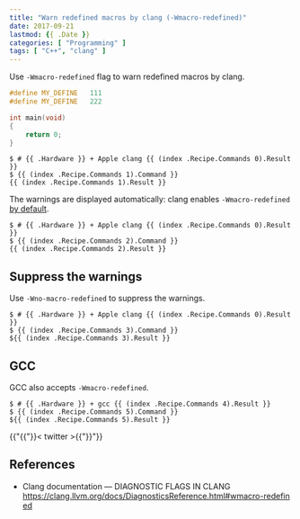 ```yaml
---
title: "Warn redefined macros by clang (-Wmacro-redefined)"
date: 2017-09-21
lastmod: {{ .Date }}
categories: [ "Programming" ]
tags: [ "C++", "clang" ]
---
```


Use `-Wmacro-redefined` flag to warn redefined macros by clang.

```cpp
#define MY_DEFINE   111
#define MY_DEFINE   222

int main(void)
{
    return 0;
}
```

```console
$ # {{ .Hardware }} + Apple clang {{ (index .Recipe.Commands 0).Result }}
$ {{ (index .Recipe.Commands 1).Command }}
{{ (index .Recipe.Commands 1).Result }}
```

The warnings are displayed automatically: clang enables `-Wmacro-redefined` [by default](https://clang.llvm.org/docs/DiagnosticsReference.html#wmacro-redefined).

```console
$ # {{ .Hardware }} + Apple clang {{ (index .Recipe.Commands 0).Result }}
$ {{ (index .Recipe.Commands 2).Command }}
{{ (index .Recipe.Commands 2).Result }}
```

## Suppress the warnings

Use `-Wno-macro-redefined` to suppress the warnings.

```console
$ # {{ .Hardware }} + Apple clang {{ (index .Recipe.Commands 0).Result }}
$ {{ (index .Recipe.Commands 3).Command }}
${{ (index .Recipe.Commands 3).Result }}
```

## GCC

GCC also accepts `-Wmacro-redefined`.

```console
$ # {{ .Hardware }} + gcc {{ (index .Recipe.Commands 4).Result }}
$ {{ (index .Recipe.Commands 5).Command }}
${{ (index .Recipe.Commands 5).Result }}
```

{{"{{"}}< twitter >{{"}}"}}

## References

- Clang documentation &mdash; DIAGNOSTIC FLAGS IN CLANG<br />
  <span style="word-break: break-all;">
  https://clang.llvm.org/docs/DiagnosticsReference.html#wmacro-redefined
  </span>
